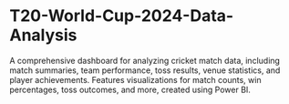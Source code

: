 # T20-World-Cup-2024-Data-Analysis
A comprehensive dashboard for analyzing cricket match data, including match summaries, team performance, toss results, venue statistics, and player achievements. Features visualizations for match counts, win percentages, toss outcomes, and more, created using Power BI.
